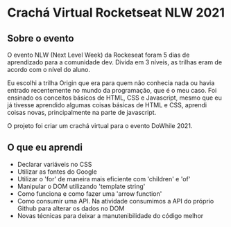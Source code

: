 # Crachá Virtual Rocketseat NLW 2021
## Sobre o evento
O evento NLW (Next Level Week) da Rockeseat foram 5 dias de aprendizado para a comunidade dev.
Divida em 3 níveis, as trilhas eram de acordo com o nível do aluno.

Eu escolhi a trilha Origin que era para quem não conhecia nada ou havia entrado recentemente no mundo da programação, que é o meu caso.
Foi ensinado os conceitos básicos de HTML, CSS e Javascript, mesmo que eu já tivesse aprendido algumas coisas básicas de HTML e CSS, aprendi coisas novas, principalmente na parte de javascript.

O projeto foi criar um crachá virtual para o evento DoWhile 2021.

## O que eu aprendi
- Declarar variáveis no CSS
- Utilizar as fontes do Google
- Utilizar o 'for' de maneira mais eficiente com 'children' e 'of'
- Manipular o DOM utilizando 'template string'
- Como funciona e como fazer uma 'arrow function'
- Como consumir uma API. Na atividade consumimos a API do próprio Github para alterar os dados no DOM
- Novas técnicas para deixar a manutenibilidade do código melhor
